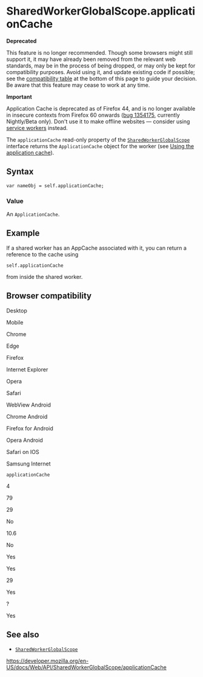 SharedWorkerGlobalScope.applicationCache
========================================

**Deprecated**

This feature is no longer recommended. Though some browsers might still support it, it may have already been removed from the relevant web standards, may be in the process of being dropped, or may only be kept for compatibility purposes. Avoid using it, and update existing code if possible; see the [compatibility table](#browser_compatibility) at the bottom of this page to guide your decision. Be aware that this feature may cease to work at any time.

**Important**

Application Cache is deprecated as of Firefox 44, and is no longer available in insecure contexts from Firefox 60 onwards ([bug 1354175](https://bugzilla.mozilla.org/show_bug.cgi?id=1354175), currently Nightly/Beta only). Don't use it to make offline websites — consider using [service workers](../service_worker_api) instead.

The `applicationCache` read-only property of the [`SharedWorkerGlobalScope`](../sharedworkerglobalscope) interface returns the <span class="page-not-created">`ApplicationCache`</span> object for the worker (see [Using the application cache](https://developer.mozilla.org/en-US/docs/Web/HTML/Using_the_application_cache)).

Syntax
------

    var nameObj = self.applicationCache;

### Value

An <span class="page-not-created">`ApplicationCache`</span>.

Example
-------

If a shared worker has an AppCache associated with it, you can return a reference to the cache using

    self.applicationCache

from inside the shared worker.

Browser compatibility
---------------------

Desktop

Mobile

Chrome

Edge

Firefox

Internet Explorer

Opera

Safari

WebView Android

Chrome Android

Firefox for Android

Opera Android

Safari on IOS

Samsung Internet

`applicationCache`

4

79

29

No

10.6

No

Yes

Yes

29

Yes

?

Yes

See also
--------

-   [`SharedWorkerGlobalScope`](../sharedworkerglobalscope)

<a href="https://developer.mozilla.org/en-US/docs/Web/API/SharedWorkerGlobalScope/applicationCache" class="_attribution-link">https://developer.mozilla.org/en-US/docs/Web/API/SharedWorkerGlobalScope/applicationCache</a>
